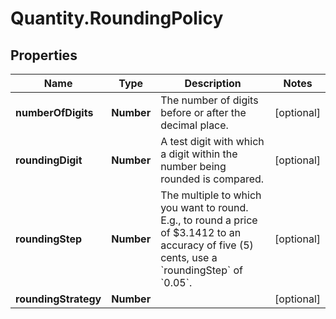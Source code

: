 # Quantity.RoundingPolicy

## Properties
Name | Type | Description | Notes
------------ | ------------- | ------------- | -------------
**numberOfDigits** | **Number** | The number of digits before or after the decimal place. | [optional] 
**roundingDigit** | **Number** | A test digit with which a digit within the number being rounded is compared. | [optional] 
**roundingStep** | **Number** | The multiple to which you want to round. E.g., to round a price of $3.1412 to an accuracy of five (5) cents, use a &#x60;roundingStep&#x60; of &#x60;0.05&#x60;. | [optional] 
**roundingStrategy** | **Number** |  | [optional] 


